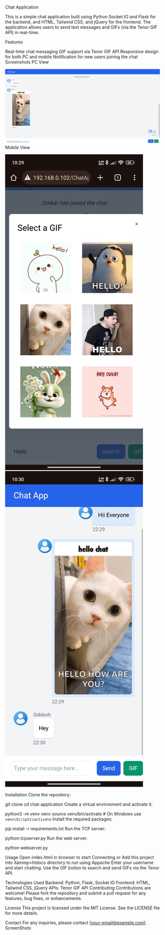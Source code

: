 
Chat Application

This is a simple chat application built using Python Socket.IO and Flask for the backend, and HTML, Tailwind CSS, and jQuery for the frontend. The application allows users to send text messages and GIFs (via the Tenor GIF API) in real-time.

Features

Real-time chat messaging
GIF support via Tenor GIF API
Responsive design for both PC and mobile
Notification for new users joining the chat
Screenshots
PC View

![alt text](/screenshots/3.png)
Mobile View

![alt text](/screenshots/2.jpeg) ![alt text](/screenshots/1.jpeg)

Installation
Clone the repository:

git clone 
cd chat-application
Create a virtual environment and activate it:


python3 -m venv venv
source venv/bin/activate  # On Windows use `venv\Scripts\activate`
Install the required packages:


pip install -r requirements.txt
Run the TCP server:


python tcpserver.py
Run the web server:


python webserver.py

Usage
Open index.html in browser to start Connecting or Add this project into Xammp>htdocs directory to run using Appache 
Enter your username and start chatting.
Use the GIF button to search and send GIFs via the Tenor API.

Technologies Used
Backend: Python, Flask, Socket.IO
Frontend: HTML, Tailwind CSS, jQuery
APIs: Tenor GIF API
Contributing
Contributions are welcome! Please fork the repository and submit a pull request for any features, bug fixes, or enhancements.

License
This project is licensed under the MIT License. See the LICENSE file for more details.

Contact
For any inquiries, please contact [your-email@example.com].
ScreenShots 
